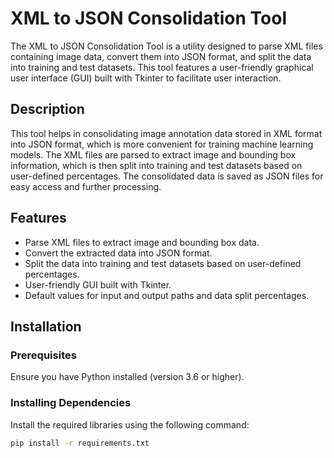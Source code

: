 # XML to JSON Consolidation Tool

The XML to JSON Consolidation Tool is a utility designed to parse XML files containing image data, convert them into JSON format, and split the data into training and test datasets. This tool features a user-friendly graphical user interface (GUI) built with Tkinter to facilitate user interaction.

## Description

This tool helps in consolidating image annotation data stored in XML format into JSON format, which is more convenient for training machine learning models. The XML files are parsed to extract image and bounding box information, which is then split into training and test datasets based on user-defined percentages. The consolidated data is saved as JSON files for easy access and further processing.

## Features

- Parse XML files to extract image and bounding box data.
- Convert the extracted data into JSON format.
- Split the data into training and test datasets based on user-defined percentages.
- User-friendly GUI built with Tkinter.
- Default values for input and output paths and data split percentages.

## Installation

### Prerequisites

Ensure you have Python installed (version 3.6 or higher).

### Installing Dependencies

Install the required libraries using the following command:

```sh
pip install -r requirements.txt
